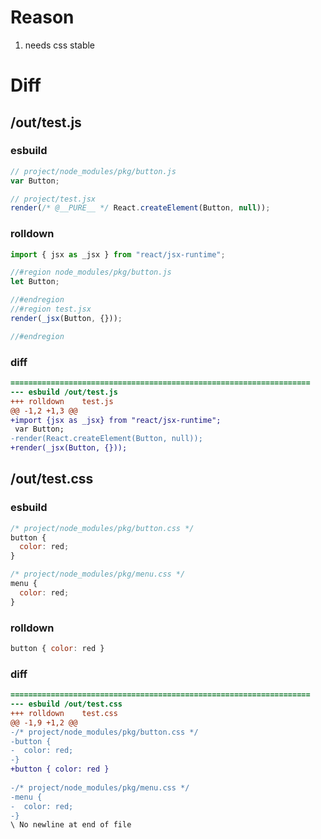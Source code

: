 # Reason
1. needs css stable
# Diff
## /out/test.js
### esbuild
```js
// project/node_modules/pkg/button.js
var Button;

// project/test.jsx
render(/* @__PURE__ */ React.createElement(Button, null));
```
### rolldown
```js
import { jsx as _jsx } from "react/jsx-runtime";

//#region node_modules/pkg/button.js
let Button;

//#endregion
//#region test.jsx
render(_jsx(Button, {}));

//#endregion

```
### diff
```diff
===================================================================
--- esbuild	/out/test.js
+++ rolldown	test.js
@@ -1,2 +1,3 @@
+import {jsx as _jsx} from "react/jsx-runtime";
 var Button;
-render(React.createElement(Button, null));
+render(_jsx(Button, {}));

```
## /out/test.css
### esbuild
```js
/* project/node_modules/pkg/button.css */
button {
  color: red;
}

/* project/node_modules/pkg/menu.css */
menu {
  color: red;
}
```
### rolldown
```js
button { color: red }


```
### diff
```diff
===================================================================
--- esbuild	/out/test.css
+++ rolldown	test.css
@@ -1,9 +1,2 @@
-/* project/node_modules/pkg/button.css */
-button {
-  color: red;
-}
+button { color: red }
 
-/* project/node_modules/pkg/menu.css */
-menu {
-  color: red;
-}
\ No newline at end of file

```
